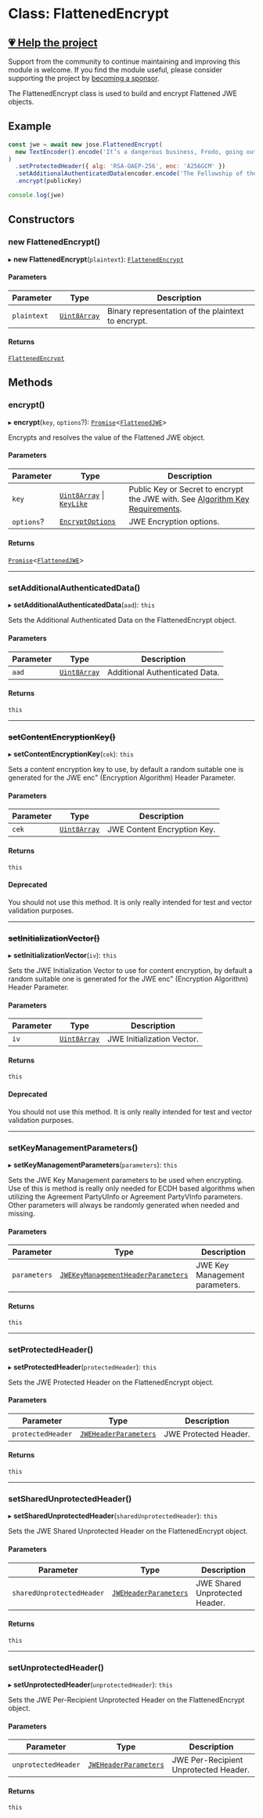 # Class: FlattenedEncrypt

## [💗 Help the project](https://github.com/sponsors/panva)

Support from the community to continue maintaining and improving this module is welcome. If you find the module useful, please consider supporting the project by [becoming a sponsor](https://github.com/sponsors/panva).

The FlattenedEncrypt class is used to build and encrypt Flattened JWE objects.

## Example

```js
const jwe = await new jose.FlattenedEncrypt(
  new TextEncoder().encode('It’s a dangerous business, Frodo, going out your door.'),
)
  .setProtectedHeader({ alg: 'RSA-OAEP-256', enc: 'A256GCM' })
  .setAdditionalAuthenticatedData(encoder.encode('The Fellowship of the Ring'))
  .encrypt(publicKey)

console.log(jwe)
```

## Constructors

### new FlattenedEncrypt()

▸ **new FlattenedEncrypt**(`plaintext`): [`FlattenedEncrypt`](FlattenedEncrypt.md)

#### Parameters

| Parameter | Type | Description |
| ------ | ------ | ------ |
| `plaintext` | [`Uint8Array`](https://developer.mozilla.org/docs/Web/JavaScript/Reference/Global_Objects/Uint8Array) | Binary representation of the plaintext to encrypt. |

#### Returns

[`FlattenedEncrypt`](FlattenedEncrypt.md)

## Methods

### encrypt()

▸ **encrypt**(`key`, `options`?): [`Promise`](https://developer.mozilla.org/docs/Web/JavaScript/Reference/Global_Objects/Promise)\<[`FlattenedJWE`](../../../../types/interfaces/FlattenedJWE.md)\>

Encrypts and resolves the value of the Flattened JWE object.

#### Parameters

| Parameter | Type | Description |
| ------ | ------ | ------ |
| `key` | [`Uint8Array`](https://developer.mozilla.org/docs/Web/JavaScript/Reference/Global_Objects/Uint8Array) \| [`KeyLike`](../../../../types/type-aliases/KeyLike.md) | Public Key or Secret to encrypt the JWE with. See [Algorithm Key Requirements](https://github.com/panva/jose/issues/210#jwe-alg). |
| `options`? | [`EncryptOptions`](../../../../types/interfaces/EncryptOptions.md) | JWE Encryption options. |

#### Returns

[`Promise`](https://developer.mozilla.org/docs/Web/JavaScript/Reference/Global_Objects/Promise)\<[`FlattenedJWE`](../../../../types/interfaces/FlattenedJWE.md)\>

***

### setAdditionalAuthenticatedData()

▸ **setAdditionalAuthenticatedData**(`aad`): `this`

Sets the Additional Authenticated Data on the FlattenedEncrypt object.

#### Parameters

| Parameter | Type | Description |
| ------ | ------ | ------ |
| `aad` | [`Uint8Array`](https://developer.mozilla.org/docs/Web/JavaScript/Reference/Global_Objects/Uint8Array) | Additional Authenticated Data. |

#### Returns

`this`

***

### ~~setContentEncryptionKey()~~

▸ **setContentEncryptionKey**(`cek`): `this`

Sets a content encryption key to use, by default a random suitable one is generated for the JWE
enc" (Encryption Algorithm) Header Parameter.

#### Parameters

| Parameter | Type | Description |
| ------ | ------ | ------ |
| `cek` | [`Uint8Array`](https://developer.mozilla.org/docs/Web/JavaScript/Reference/Global_Objects/Uint8Array) | JWE Content Encryption Key. |

#### Returns

`this`

#### Deprecated

You should not use this method. It is only really intended for test and vector
  validation purposes.

***

### ~~setInitializationVector()~~

▸ **setInitializationVector**(`iv`): `this`

Sets the JWE Initialization Vector to use for content encryption, by default a random suitable
one is generated for the JWE enc" (Encryption Algorithm) Header Parameter.

#### Parameters

| Parameter | Type | Description |
| ------ | ------ | ------ |
| `iv` | [`Uint8Array`](https://developer.mozilla.org/docs/Web/JavaScript/Reference/Global_Objects/Uint8Array) | JWE Initialization Vector. |

#### Returns

`this`

#### Deprecated

You should not use this method. It is only really intended for test and vector
  validation purposes.

***

### setKeyManagementParameters()

▸ **setKeyManagementParameters**(`parameters`): `this`

Sets the JWE Key Management parameters to be used when encrypting. Use of this is method is
really only needed for ECDH based algorithms when utilizing the Agreement PartyUInfo or
Agreement PartyVInfo parameters. Other parameters will always be randomly generated when needed
and missing.

#### Parameters

| Parameter | Type | Description |
| ------ | ------ | ------ |
| `parameters` | [`JWEKeyManagementHeaderParameters`](../../../../types/interfaces/JWEKeyManagementHeaderParameters.md) | JWE Key Management parameters. |

#### Returns

`this`

***

### setProtectedHeader()

▸ **setProtectedHeader**(`protectedHeader`): `this`

Sets the JWE Protected Header on the FlattenedEncrypt object.

#### Parameters

| Parameter | Type | Description |
| ------ | ------ | ------ |
| `protectedHeader` | [`JWEHeaderParameters`](../../../../types/interfaces/JWEHeaderParameters.md) | JWE Protected Header. |

#### Returns

`this`

***

### setSharedUnprotectedHeader()

▸ **setSharedUnprotectedHeader**(`sharedUnprotectedHeader`): `this`

Sets the JWE Shared Unprotected Header on the FlattenedEncrypt object.

#### Parameters

| Parameter | Type | Description |
| ------ | ------ | ------ |
| `sharedUnprotectedHeader` | [`JWEHeaderParameters`](../../../../types/interfaces/JWEHeaderParameters.md) | JWE Shared Unprotected Header. |

#### Returns

`this`

***

### setUnprotectedHeader()

▸ **setUnprotectedHeader**(`unprotectedHeader`): `this`

Sets the JWE Per-Recipient Unprotected Header on the FlattenedEncrypt object.

#### Parameters

| Parameter | Type | Description |
| ------ | ------ | ------ |
| `unprotectedHeader` | [`JWEHeaderParameters`](../../../../types/interfaces/JWEHeaderParameters.md) | JWE Per-Recipient Unprotected Header. |

#### Returns

`this`
